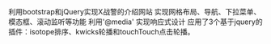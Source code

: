 利用bootstrap和jQuery实现X战警的介绍网站
实现网格布局、导航、下拉菜单、模态框、滚动监听等功能
利用'@media' 实现响应式设计
应用了3个基于jquery的插件：isotope排序、kwicks轮播和touchTouch点击轮播。

